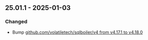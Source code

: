 ## 25.01.1 - 2025-01-03
### Changed
* Bump [github.com/volatiletech/sqlboiler/v4 from v4.17.1 to v4.18.0](https://github.com/volatiletech/sqlboiler/releases/tag/v4.18.0)
